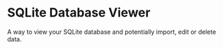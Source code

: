 # SQLite Database Viewer

A way to view your SQLite database and potentially import, edit or delete data.